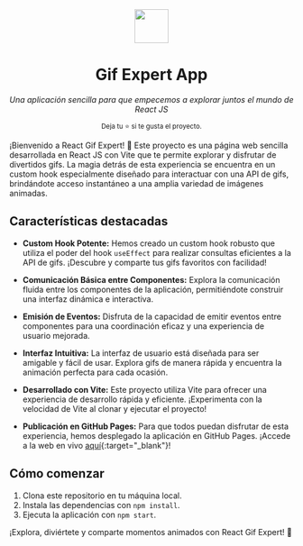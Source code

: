 <div align='center'>
  <img height="60" src="https://upload.wikimedia.org/wikipedia/commons/thumb/a/a7/React-icon.svg/539px-React-icon.svg.png">
  <h1>Gif Expert App</h1>

  <i>Una aplicación sencilla para que empecemos a explorar juntos el mundo de React JS</i>

  <sup>Deja tu :star: si te gusta el proyecto.</sup>
</div>

¡Bienvenido a React Gif Expert! 🚀 Este proyecto es una página web sencilla desarrollada en React JS con Vite que te permite explorar y disfrutar de divertidos gifs. La magia detrás de esta experiencia se encuentra en un custom hook especialmente diseñado para interactuar con una API de gifs, brindándote acceso instantáneo a una amplia variedad de imágenes animadas.

## Características destacadas

- **Custom Hook Potente:** Hemos creado un custom hook robusto que utiliza el poder del hook `useEffect` para realizar consultas eficientes a la API de gifs. ¡Descubre y comparte tus gifs favoritos con facilidad!

- **Comunicación Básica entre Componentes:** Explora la comunicación fluida entre los componentes de la aplicación, permitiéndote construir una interfaz dinámica e interactiva.

- **Emisión de Eventos:** Disfruta de la capacidad de emitir eventos entre componentes para una coordinación eficaz y una experiencia de usuario mejorada.

- **Interfaz Intuitiva:** La interfaz de usuario está diseñada para ser amigable y fácil de usar. Explora gifs de manera rápida y encuentra la animación perfecta para cada ocasión.

- **Desarrollado con Vite:** Este proyecto utiliza Vite para ofrecer una experiencia de desarrollo rápida y eficiente. ¡Experimenta con la velocidad de Vite al clonar y ejecutar el proyecto!

- **Publicación en GitHub Pages:** Para que todos puedan disfrutar de esta experiencia, hemos desplegado la aplicación en GitHub Pages. ¡Accede a la web en vivo [aquí](https://bryangaco.github.io/react-gif-expert/){:target="_blank"}!

## Cómo comenzar

1. Clona este repositorio en tu máquina local.
2. Instala las dependencias con `npm install`.
3. Ejecuta la aplicación con `npm start`.

¡Explora, diviértete y comparte momentos animados con React Gif Expert! 🎉
